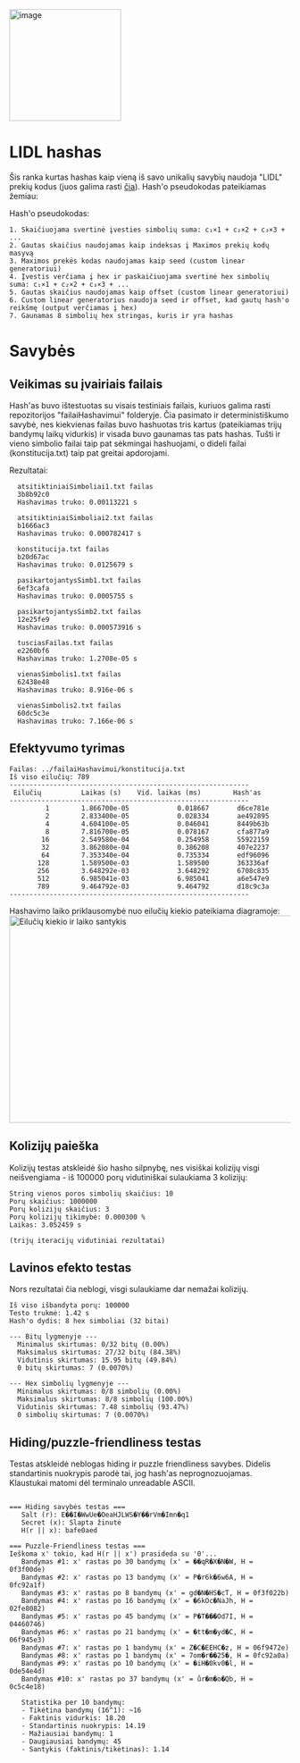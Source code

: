 <img width="200" height="200" alt="image" src="https://github.com/user-attachments/assets/bb8988e7-55ae-4bef-9677-abc53650262f" />
<h1>LIDL hashas</h1>


<p>Šis ranka kurtas hashas kaip vieną iš savo unikalių savybių naudoja "LIDL" prekių kodus (juos galima rasti <a href="https://www.lidl.lt/static/assets/NMP-ispardavimas-parduotuvese-182_185_175-1-673101.pdf">čia</a>). Hash'o pseudokodas pateikiamas žemiau: </p>

<p>Hash'o pseudokodas:</p>

````
1. Skaičiuojama svertinė įvesties simbolių suma: c₁×1 + c₂×2 + c₃×3 + ...
2. Gautas skaičius naudojamas kaip indeksas į Maximos prekių kodų masyvą
3. Maximos prekės kodas naudojamas kaip seed (custom linear generatoriui)
4. Įvestis verčiama į hex ir paskaičiuojama svertinė hex simbolių suma: c₁×1 + c₂×2 + c₃×3 + ...
5. Gautas skaičius naudojamas kaip offset (custom linear generatoriui)
6. Custom linear generatorius naudoja seed ir offset, kad gautų hash'o reikšmę (output verčiamas į hex)
7. Gaunamas 8 simbolių hex stringas, kuris ir yra hashas
````

<h1>Savybės</h1>
<h2>Veikimas su įvairiais failais</h2>
  Hash'as buvo ištestuotas su visais testiniais failais, kuriuos galima rasti repozitorijos "failaiHashavimui" folderyje. Čia pasimato ir deterministiškumo savybė, nes kiekvienas failas buvo hashuotas tris kartus (pateikiamas trijų bandymų laikų vidurkis) ir visada buvo gaunamas tas pats hashas. Tušti ir vieno simbolio failai taip pat sėkmingai hashuojami, o dideli failai (konstitucija.txt) taip pat greitai apdorojami.
  
  Rezultatai:
  
````
  atsitiktiniaiSimboliai1.txt failas
  3b8b92c0
  Hashavimas truko: 0.00113221 s

  atsitiktiniaiSimboliai2.txt failas
  b1666ac3
  Hashavimas truko: 0.000782417 s

  konstitucija.txt failas
  b20d67ac
  Hashavimas truko: 0.0125679 s

  pasikartojantysSimb1.txt failas
  6ef3cafa
  Hashavimas truko: 0.0005755 s

  pasikartojantysSimb2.txt failas
  12e25fe9
  Hashavimas truko: 0.000573916 s

  tusciasFailas.txt failas
  e2260bf6
  Hashavimas truko: 1.2708e-05 s

  vienasSimbolis1.txt failas
  62438e48
  Hashavimas truko: 8.916e-06 s

  vienasSimbolis2.txt failas
  60dc5c3e
  Hashavimas truko: 7.166e-06 s

````

<h2>Efektyvumo tyrimas</h2>

````
Failas: ../failaiHashavimui/konstitucija.txt
Iš viso eilučių: 789
------------------------------------------------------------
 Eilučių          Laikas (s)    Vid. laikas (ms)        Hash'as
------------------------------------------------------------
         1        1.866700e-05            0.018667       d6ce781e
         2        2.833400e-05            0.028334       ae492895
         4        4.604100e-05            0.046041       8449b63b
         8        7.816700e-05            0.078167       cfa877a9
        16        2.549580e-04            0.254958       55922159
        32        3.862080e-04            0.386208       407e2237
        64        7.353340e-04            0.735334       edf96096
       128        1.589500e-03            1.589500       363336af
       256        3.648292e-03            3.648292       6708c835
       512        6.985041e-03            6.985041       a6e547e9
       789        9.464792e-03            9.464792       d18c9c3a
------------------------------------------------------------
````
Hashavimo laiko priklausomybė nuo eilučių kiekio pateikiama diagramoje:
<img width="600" height="371" alt="Eilučių kiekio ir laiko santykis" src="https://github.com/user-attachments/assets/cd405688-fa3b-42b0-b15d-ae5aadb0acfc" />



<h2>Kolizijų paieška</h2>
Kolizijų testas atskleidė šio hasho silpnybę, nes visiškai kolizijų visgi neišvengiama - iš 100000 porų vidutiniškai sulaukiama 3 kolizijų:

````
String vienos poros simbolių skaičius: 10
Porų skaičius: 1000000
Porų kolizijų skaičius: 3
Porų kolizijų tikimybė: 0.000300 %
Laikas: 3.052459 s

(trijų iteracijų vidutiniai rezultatai)
````

<h2>Lavinos efekto testas</h2>
Nors rezultatai čia neblogi, visgi sulaukiame dar nemažai kolizijų.

````
Iš viso išbandyta porų: 100000
Testo trukmė: 1.42 s
Hash'o dydis: 8 hex simboliai (32 bitai)

--- Bitų lygmenyje ---
  Minimalus skirtumas: 0/32 bitų (0.00%)
  Maksimalus skirtumas: 27/32 bitų (84.38%)
  Vidutinis skirtumas: 15.95 bitų (49.84%)
  0 bitų skirtumas: 7 (0.0070%)

--- Hex simbolių lygmenyje ---
  Minimalus skirtumas: 0/8 simbolių (0.00%)
  Maksimalus skirtumas: 8/8 simbolių (100.00%)
  Vidutinis skirtumas: 7.48 simbolių (93.47%)
  0 simbolių skirtumas: 7 (0.0070%)
````

<h2>Hiding/puzzle-friendliness testas</h2>
Testas atskleidė neblogas hiding ir puzzle friendliness savybes. Didelis standartinis nuokrypis parodė tai, jog hash'as neprognozuojamas. Klaustukai matomi dėl terminalo unreadable ASCII.

````

=== Hiding savybės testas ===
   Salt (r): E��I�WwUe�OeaHJLWS�Y��rVm�Imn�q1
   Secret (x): Slapta žinutė
   H(r || x): bafe0aed

=== Puzzle-Friendliness testas ===
Ieškoma x' tokio, kad H(r || x') prasideda su '0'...
   Bandymas #1: x' rastas po 30 bandymų (x' = ��qR�X�N�W, H = 0f3f00de)
   Bandymas #2: x' rastas po 13 bandymų (x' = P�r6k�6w6A, H = 0fc92a1f)
   Bandymas #3: x' rastas po 8 bandymų (x' = gd�N�HS�cT, H = 0f3f022b)
   Bandymas #4: x' rastas po 16 bandymų (x' = �6kOc�NaJh, H = 02fe8082)
   Bandymas #5: x' rastas po 45 bandymų (x' = P�T���Od7I, H = 04460746)
   Bandymas #6: x' rastas po 21 bandymų (x' = �tt�m�yd�C, H = 06f945e3)
   Bandymas #7: x' rastas po 1 bandymų (x' = Z�C�EEHC�z, H = 06f9472e)
   Bandymas #8: x' rastas po 1 bandymų (x' = 7om�r��25�, H = 0fc92a0a)
   Bandymas #9: x' rastas po 10 bandymų (x' = �iH�0kv0�l, H = 0de54e4d)
   Bandymas #10: x' rastas po 37 bandymų (x' = ůr�m�o�Qb, H = 0c5c4e18)

   Statistika per 10 bandymų:
   - Tikėtina bandymų (16^1): ~16
   - Faktinis vidurkis: 18.20
   - Standartinis nuokrypis: 14.19
   - Mažiausiai bandymų: 1
   - Daugiausiai bandymų: 45
   - Santykis (faktinis/tikėtinas): 1.14
   ````
